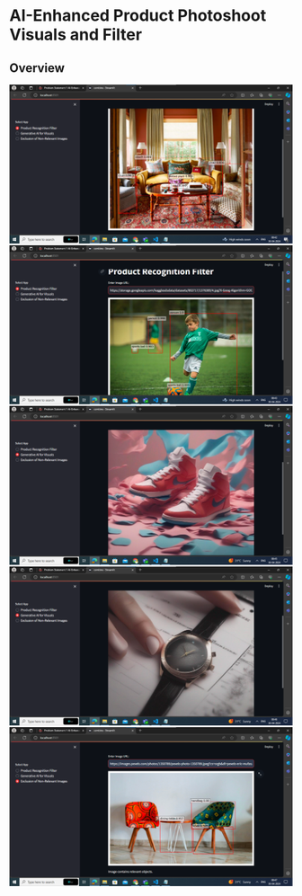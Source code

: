 # AI-Enhanced Product Photoshoot Visuals and Filter

## Overview

[![Watch the Video](Outputs/product_recognition.png)]([https://drive.google.com/file/d/19f3Vt6O2SKRoY7o4M5XQqORSYlBhBY1W/view])
[![Watch the Video](Outputs/product_recognition_2.png)]([https://drive.google.com/file/d/19f3Vt6O2SKRoY7o4M5XQqORSYlBhBY1W/view])
[![Watch the Video](Outputs/gen_ai_product.png)]([https://drive.google.com/file/d/19f3Vt6O2SKRoY7o4M5XQqORSYlBhBY1W/view])
[![Watch the Video](Outputs/gen_ai_product_2.png)]([https://drive.google.com/file/d/19f3Vt6O2SKRoY7o4M5XQqORSYlBhBY1W/view])
[![Watch the Video](Outputs/exclusion_images.png)]([https://drive.google.com/file/d/19f3Vt6O2SKRoY7o4M5XQqORSYlBhBY1W/view])
